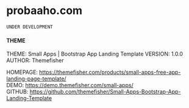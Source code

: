 # probaaho.com
`UNDER DEVELOPMENT`  


#### THEME
THEME: Small Apps | Bootstrap App Landing Template
VERSION: 1.0.0
AUTHOR: Themefisher

HOMEPAGE: https://themefisher.com/products/small-apps-free-app-landing-page-template/  
DEMO: https://demo.themefisher.com/small-apps/  
GITHUB: https://github.com/themefisher/Small-Apps-Bootstrap-App-Landing-Template